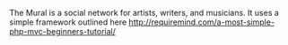 The Mural is a social network for artists, writers, and musicians.
It uses a simple framework outlined here http://requiremind.com/a-most-simple-php-mvc-beginners-tutorial/
